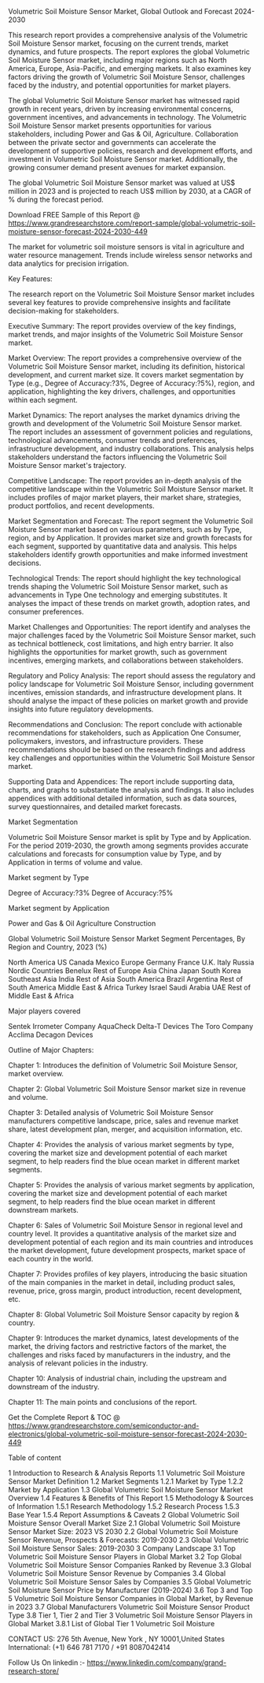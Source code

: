 Volumetric Soil Moisture Sensor Market, Global Outlook and Forecast 2024-2030

This research report provides a comprehensive analysis of the Volumetric Soil Moisture Sensor market, focusing on the current trends, market dynamics, and future prospects. The report explores the global Volumetric Soil Moisture Sensor market, including major regions such as North America, Europe, Asia-Pacific, and emerging markets. It also examines key factors driving the growth of Volumetric Soil Moisture Sensor, challenges faced by the industry, and potential opportunities for market players.

The global Volumetric Soil Moisture Sensor market has witnessed rapid growth in recent years, driven by increasing environmental concerns, government incentives, and advancements in technology. The Volumetric Soil Moisture Sensor market presents opportunities for various stakeholders, including Power and Gas & Oil, Agriculture. Collaboration between the private sector and governments can accelerate the development of supportive policies, research and development efforts, and investment in Volumetric Soil Moisture Sensor market. Additionally, the growing consumer demand present avenues for market expansion.

The global Volumetric Soil Moisture Sensor market was valued at US$ million in 2023 and is projected to reach US$ million by 2030, at a CAGR of % during the forecast period.

Download FREE Sample of this Report @ https://www.grandresearchstore.com/report-sample/global-volumetric-soil-moisture-sensor-forecast-2024-2030-449


The market for volumetric soil moisture sensors is vital in agriculture and water resource management. Trends include wireless sensor networks and data analytics for precision irrigation.

Key Features:

The research report on the Volumetric Soil Moisture Sensor market includes several key features to provide comprehensive insights and facilitate decision-making for stakeholders.

Executive Summary: The report provides overview of the key findings, market trends, and major insights of the Volumetric Soil Moisture Sensor market.

Market Overview: The report provides a comprehensive overview of the Volumetric Soil Moisture Sensor market, including its definition, historical development, and current market size. It covers market segmentation by Type (e.g., Degree of Accuracy:?3%, Degree of Accuracy:?5%), region, and application, highlighting the key drivers, challenges, and opportunities within each segment.

Market Dynamics: The report analyses the market dynamics driving the growth and development of the Volumetric Soil Moisture Sensor market. The report includes an assessment of government policies and regulations, technological advancements, consumer trends and preferences, infrastructure development, and industry collaborations. This analysis helps stakeholders understand the factors influencing the Volumetric Soil Moisture Sensor market's trajectory.

Competitive Landscape: The report provides an in-depth analysis of the competitive landscape within the Volumetric Soil Moisture Sensor market. It includes profiles of major market players, their market share, strategies, product portfolios, and recent developments.

Market Segmentation and Forecast: The report segment the Volumetric Soil Moisture Sensor market based on various parameters, such as by Type, region, and by Application. It provides market size and growth forecasts for each segment, supported by quantitative data and analysis. This helps stakeholders identify growth opportunities and make informed investment decisions.

Technological Trends: The report should highlight the key technological trends shaping the Volumetric Soil Moisture Sensor market, such as advancements in Type One technology and emerging substitutes. It analyses the impact of these trends on market growth, adoption rates, and consumer preferences.

Market Challenges and Opportunities: The report identify and analyses the major challenges faced by the Volumetric Soil Moisture Sensor market, such as technical bottleneck, cost limitations, and high entry barrier. It also highlights the opportunities for market growth, such as government incentives, emerging markets, and collaborations between stakeholders.

Regulatory and Policy Analysis: The report should assess the regulatory and policy landscape for Volumetric Soil Moisture Sensor, including government incentives, emission standards, and infrastructure development plans. It should analyse the impact of these policies on market growth and provide insights into future regulatory developments.

Recommendations and Conclusion: The report conclude with actionable recommendations for stakeholders, such as Application One Consumer, policymakers, investors, and infrastructure providers. These recommendations should be based on the research findings and address key challenges and opportunities within the Volumetric Soil Moisture Sensor market.

Supporting Data and Appendices: The report include supporting data, charts, and graphs to substantiate the analysis and findings. It also includes appendices with additional detailed information, such as data sources, survey questionnaires, and detailed market forecasts.

Market Segmentation

Volumetric Soil Moisture Sensor market is split by Type and by Application. For the period 2019-2030, the growth among segments provides accurate calculations and forecasts for consumption value by Type, and by Application in terms of volume and value.

Market segment by Type



Degree of Accuracy:?3%
Degree of Accuracy:?5%


Market segment by Application



Power and Gas & Oil
Agriculture
Construction


Global Volumetric Soil Moisture Sensor Market Segment Percentages, By Region and Country, 2023 (%)



North America
US
Canada
Mexico
Europe
Germany
France
U.K.
Italy
Russia
Nordic Countries
Benelux
Rest of Europe
Asia
China
Japan
South Korea
Southeast Asia
India
Rest of Asia
South America
Brazil
Argentina
Rest of South America
Middle East & Africa
Turkey
Israel
Saudi Arabia
UAE
Rest of Middle East & Africa


Major players covered



Sentek
Irrometer Company
AquaCheck
Delta-T Devices
The Toro Company
Acclima
Decagon Devices


Outline of Major Chapters:

Chapter 1: Introduces the definition of Volumetric Soil Moisture Sensor, market overview.

Chapter 2: Global Volumetric Soil Moisture Sensor market size in revenue and volume.

Chapter 3: Detailed analysis of Volumetric Soil Moisture Sensor manufacturers competitive landscape, price, sales and revenue market share, latest development plan, merger, and acquisition information, etc.

Chapter 4: Provides the analysis of various market segments by type, covering the market size and development potential of each market segment, to help readers find the blue ocean market in different market segments.

Chapter 5: Provides the analysis of various market segments by application, covering the market size and development potential of each market segment, to help readers find the blue ocean market in different downstream markets.

Chapter 6: Sales of Volumetric Soil Moisture Sensor in regional level and country level. It provides a quantitative analysis of the market size and development potential of each region and its main countries and introduces the market development, future development prospects, market space of each country in the world.

Chapter 7: Provides profiles of key players, introducing the basic situation of the main companies in the market in detail, including product sales, revenue, price, gross margin, product introduction, recent development, etc.

Chapter 8: Global Volumetric Soil Moisture Sensor capacity by region & country.

Chapter 9: Introduces the market dynamics, latest developments of the market, the driving factors and restrictive factors of the market, the challenges and risks faced by manufacturers in the industry, and the analysis of relevant policies in the industry.

Chapter 10: Analysis of industrial chain, including the upstream and downstream of the industry.

Chapter 11: The main points and conclusions of the report.

Get the Complete Report & TOC @ https://www.grandresearchstore.com/semiconductor-and-electronics/global-volumetric-soil-moisture-sensor-forecast-2024-2030-449

Table of content

1 Introduction to Research & Analysis Reports
1.1 Volumetric Soil Moisture Sensor Market Definition
1.2 Market Segments
1.2.1 Market by Type
1.2.2 Market by Application
1.3 Global Volumetric Soil Moisture Sensor Market Overview
1.4 Features & Benefits of This Report
1.5 Methodology & Sources of Information
1.5.1 Research Methodology
1.5.2 Research Process
1.5.3 Base Year
1.5.4 Report Assumptions & Caveats
2 Global Volumetric Soil Moisture Sensor Overall Market Size
2.1 Global Volumetric Soil Moisture Sensor Market Size: 2023 VS 2030
2.2 Global Volumetric Soil Moisture Sensor Revenue, Prospects & Forecasts: 2019-2030
2.3 Global Volumetric Soil Moisture Sensor Sales: 2019-2030
3 Company Landscape
3.1 Top Volumetric Soil Moisture Sensor Players in Global Market
3.2 Top Global Volumetric Soil Moisture Sensor Companies Ranked by Revenue
3.3 Global Volumetric Soil Moisture Sensor Revenue by Companies
3.4 Global Volumetric Soil Moisture Sensor Sales by Companies
3.5 Global Volumetric Soil Moisture Sensor Price by Manufacturer (2019-2024)
3.6 Top 3 and Top 5 Volumetric Soil Moisture Sensor Companies in Global Market, by Revenue in 2023
3.7 Global Manufacturers Volumetric Soil Moisture Sensor Product Type
3.8 Tier 1, Tier 2 and Tier 3 Volumetric Soil Moisture Sensor Players in Global Market
3.8.1 List of Global Tier 1 Volumetric Soil Moisture

CONTACT US:
276 5th Avenue, New York , NY 10001,United States
International: (+1) 646 781 7170 / +91 8087042414

Follow Us On linkedin :- https://www.linkedin.com/company/grand-research-store/



